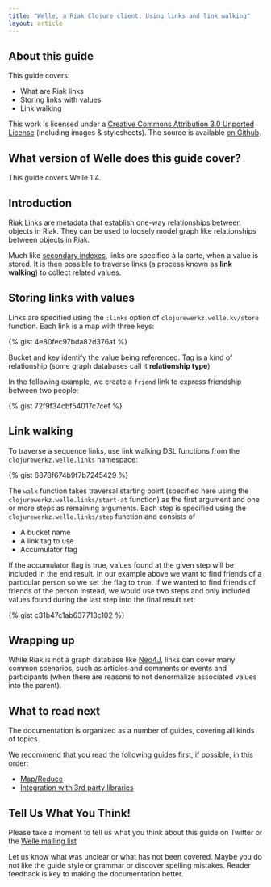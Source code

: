 ```yaml
---
title: "Welle, a Riak Clojure client: Using links and link walking"
layout: article
---
```


## About this guide

This guide covers:

 * What are Riak links
 * Storing links with values
 * Link walking

This work is licensed under a <a rel="license" href="http://creativecommons.org/licenses/by/3.0/">Creative Commons Attribution 3.0 Unported License</a> (including images & stylesheets). The source is available [on Github](https://github.com/clojurewerkz/welle.docs).


## What version of Welle does this guide cover?

This guide covers Welle 1.4.


## Introduction

[Riak Links](http://wiki.basho.com/Links.html) are metadata that establish one-way relationships between objects in Riak. They can be used to loosely model graph like
relationships between objects in Riak.

Much like [secondary indexes](/2i.html), links are specified à la carte, when a value is stored. It is then possible to traverse links (a process known as
**link walking**) to collect related values.


## Storing links with values

Links are specified using the `:links` option of `clojurewerkz.welle.kv/store` function. Each link is a map with three keys:

{% gist 4e80fec97bda82d376af %}

Bucket and key identify the value being referenced. Tag is a kind of relationship (some graph databases call it **relationship type**)

In the following example, we create a `friend` link to express friendship between two people:

{% gist 72f9f34cbf54017c7cef %}



## Link walking

To traverse a sequence links, use link walking DSL functions from the `clojurewerkz.welle.links` namespace:

{% gist 6878f674b9f7b7245429 %}

The `walk` function takes traversal starting point (specified here using the `clojurewerkz.welle.links/start-at` function) as the first argument and one or more steps as
remaining arguments. Each step is specified using the `clojurewerkz.welle.links/step` function and consists of

 * A bucket name
 * A link tag to use
 * Accumulator flag

If the accumulator flag is true, values found at the given step will be included in the end result. In our example above we want to find friends of
a particular person so we set the flag to `true`. If we wanted to find friends of friends of the person instead, we would use two steps and only included
values found during the last step into the final result set:

{% gist c31b47c1ab637713c102 %}


## Wrapping up

While Riak is not a graph database like [Neo4J](http://neo4j.org), links can cover many common scenarios, such as articles and comments or events and participants (when there are
reasons to not denormalize associated values into the parent).


## What to read next

The documentation is organized as a number of guides, covering all kinds of topics.

We recommend that you read the following guides first, if possible, in this order:

 * [Map/Reduce](/articles/mapreduce.html)
 * [Integration with 3rd party libraries](/articles/integration.html)



## Tell Us What You Think!

Please take a moment to tell us what you think about this guide on Twitter or the [Welle mailing list](https://groups.google.com/forum/#!forum/clojure-riak)

Let us know what was unclear or what has not been covered. Maybe you do not like the guide style or grammar or discover spelling mistakes. Reader feedback is key to making the documentation better.

